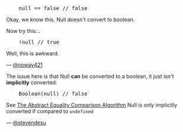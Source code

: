 <pre lang="javascript">
    null == false // false
</pre>
Okay, we know this. Null doesn't convert to boolean.

Now try this...
<pre lang="javascript">
    !null // true
</pre>

Well, this is awkward.

— [@noway421][1]

The issue here is that Null **can** be converted to a boolean, it just
isn't **implicitly** converted:
<pre lang="javascript">
    Boolean(null) // false
</pre>

See [The Abstract Equality Comparison Algorithm](http://es5.github.io/#x11.9.3)
Null is only implicitly converted if compared to `undefined`

— [@stevendesu][2]

[1]:https://twitter.com/noway421
[2]:https://github.com/stevendesu
